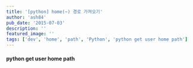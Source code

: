 ```yaml
---
title: '[python] home(~) 경로 가져오기'
author: 'ash84'
pub_date: '2015-07-03'
description: ''
featured_image: ''
tags: ['dev', 'home', 'path', 'Python', 'python get user home path']
---
```



#### python get user home path

<script src="https://gist.github.com/AhnSeongHyun/13cc264dd3dd3e1c52b1.js"></script>



